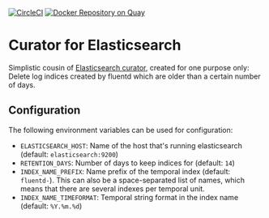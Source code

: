 [![CircleCI](https://circleci.com/gh/giantswarm/curator.svg?style=svg&circle-token=706c3ae485e0c0d5d577eb67af13e67ea1fd90dd)](https://circleci.com/gh/giantswarm/curator) [![Docker Repository on Quay](https://quay.io/repository/giantswarm/curator/status "Docker Repository on Quay")](https://quay.io/repository/giantswarm/curator)

# Curator for Elasticsearch

Simplistic cousin of [Elasticsearch curator](https://github.com/elastic/curator),
created for one purpose only: Delete log indices created by fluentd which are
older than a certain number of days.

## Configuration

The following environment variables can be used for configuration:

- `ELASTICSEARCH_HOST`: Name of the host that's running elasticsearch (default: `elasticsearch:9200`)
- `RETENTION_DAYS`: Number of days to keep indices for (default: `14`)
- `INDEX_NAME_PREFIX`: Name prefix of the temporal index (default: `fluentd-`). This can also be a space-separated list of names, which means that there are several indexes per temporal unit.
- `INDEX_NAME_TIMEFORMAT`: Temporal string format in the index name (default: `%Y.%m.%d`)
